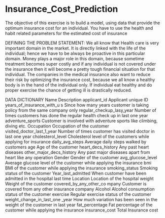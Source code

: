 # Insurance_Cost_Prediction
The objective of this exercise is to build a model, using data that provide the optimum insurance cost for an individual. You have to use the health and habit related parameters for the estimated cost of insurance

DEFINING THE PROBLEM STATEMENT:
We all know that Health care is very important domain in the market. It is directly linked with the life
of the individual; hence we have to be always be proactive in this particular domain. Money plays a
major role in this domain, because sometime treatment becomes super costly and if any individual is
not covered under the insurance then it will become a pretty tough financial situation for that
individual. The companies in the medical insurance also want to reduce their risk by optimizing the
insurance cost, because we all know a healthy body is in the hand of the individual only. If individual
eat healthy and do proper exercise the chance of getting ill is drastically reduced.

DATA DICTIONARY
Name Description
applicant_id Applicant unique ID
years_of_insurance_with_u
s
Since how many years customer is taking policy from the
same company only
regular_checkup_lasy_year Number of times customers has done the regular health
check up in last one year
adventure_sports Customer is involved with adventure sports like climbing,
diving etc.
Occupation Occupation of the customer
visited_doctor_last_1_year Number of times customer has visited doctor in last one
year
cholesterol_level Cholesterol level of the customers while applying for
insurance
daily_avg_steps Average daily steps walked by customers
age Age of the customer
heart_decs_history Any past heart diseases
other_major_decs_history Any past major diseases apart from heart like any operation
Gender Gender of the customer
avg_glucose_level Average glucose level of the customer while applying the
insurance
bmi BMI of the customer while applying the insurance
smoking_status Smoking status of the customer
Year_last_admitted When customer have been admitted in the hospital last time
Location Location of the hospital
weight Weight of the customer
covered_by_any_other_co
mpany
Customer is covered from any other insurance company
Alcohol Alcohol consumption status of the customer
exercise Regular exercise status of the customer
weight_change_in_last_one
_year
How much variation has been seen in the weight of the
customer in last year
fat_percentage Fat percentage of the customer while applying the insurance
insurance_cost Total Insurance cost
